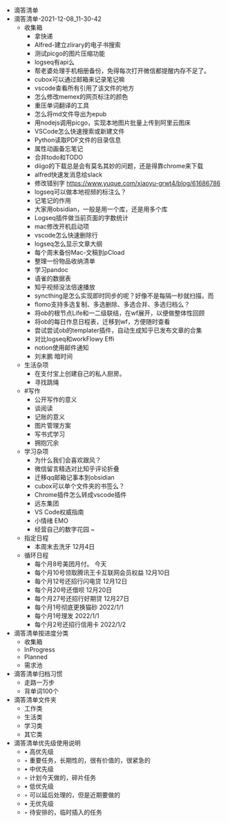 - 滴答清单
- 滴答清单-2021-12-08_11-30-42
	- 收集箱
		- 拿快递
		- Alfred-建⽴zlirary的电⼦书搜索
		- 测试picgo的图⽚压缩功能
		- logseq有api么
		- 帮⽼婆处理⼿机相册备份，免得每次打开微信都提醒内存不⾜了。
		- cubox可以通过邮箱来记录笔记嘛
		- vscode查看所有引⽤了该⽂件的地⽅
		- 怎么修改memex的⽹⻚标注的颜⾊
		- 重压单词翻译的⼯具
		- 怎么将md⽂件导出为epub
		- ⽤nodejs调⽤picgo，实现本地图⽚批量上传到阿⾥云图床
		- VSCode怎么快速搜索或新建⽂件
		- Python读取PDF⽂件的⽬录信息
		- 属性动画备忘笔记
		- 合并todo和TODO
		- diigo的下载总是会有莫名其妙的问题，还是得靠chrome来下载
		- alfred快速发消息给slack
		- 修改错别字 https://www.yuque.com/xiaoyu-grwt4/blog/61686786
		- logseq可以做本地视频的标注么？
		- 记笔记的作⽤
		- ⼤家⽤obsidian，⼀般是⽤⼀个库，还是⽤多个库
		- Logseq插件做当前⻚⾯的字数统计
		- mac修改开机启动项
		- vscode怎么快速删除⾏
		- logseq怎么显示⽂章⼤纲
		- 每个周末备份Mac-⽂稿到pCload
		- 整理⼀份物品收纳清单
		- 学习pandoc
		- 语雀的数据表
		- 知乎视频没法倍速播放
		- syncthing是怎么实现即时同步的呢？好像不是每隔⼀秒就扫描，⽽
		- flomo⽀持多选复制、多选删除、多选合并、多选归档么？
		- 将ob的根节点Life和⼀⼆级联结，在wf展开，以便做整体性回顾
		- 将ob的每⽇作息⽇程表，迁移到wf，⽅便随时查看
		- 尝试尝试ob的templater插件，⾃动⽣成知乎已发布⽂章的合集
		- 对⽐logseq和workFlowy Effi
		- notion使⽤邮件通知
		- 刘末鹏 暗时间
	- ⽣活杂项
		- 在⽀付宝上创建⾃⼰的私⼈厨房。
		- 寻找跳绳
	- #写作
		- 公开写作的意义
		- 谈阅读
		- 记账的意义
		- 图⽚管理⽅案
		- 写书式学习
		- 拥抱冗余
	- 学习杂项
		- 为什么我们会喜欢跟⻛？
		- 微信留⾔精选对⽐知乎评论折叠
		- 迁移qq邮箱记事本到obsidian
		- cubox可以单个⽂件夹的书签么？
		- Chrome插件怎么转成vscode插件
		- 远东集团
		- VS Code权威指南
		- ⼩情绪 EMO
		- 经营⾃⼰的数字花园 ~
	- 指定⽇程
		- 本周末去洗⽛ 12⽉4⽇
	- 循环⽇程
		- 每个⽉8号美团⽉付。 今天
		- 每个⽉10号领取腾讯王卡互联⽹会员权益 12⽉10⽇
		- 每个⽉12号还招⾏闪电贷 12⽉12⽇
		- 每个⽉20号还借呗 12⽉20⽇
		- 每个⽉27号还招⾏好期贷 12⽉27⽇
		- 每个⽉1号彻底更换猫砂 2022/1/1
		- 每个⽉1号理发 2022/1/1
		- 每个⽉2号还招⾏信⽤卡 2022/1/2
- 滴答清单按进度分类
	- 收集箱
	- InProgress
	- Planned
	- 需求池
- 滴答清单归档习惯
	- 走路一万步
	- 背单词100个
- 滴答清单⽂件夹
	- 工作类
	- 生活类
	- 学习类
	- 其它类
- 滴答清单优先级使⽤说明
	- •	高优先级
	- ◦		重要任务，长期性的，很有价值的，很紧急的
	- •	中优先级
	- ◦		计划今天做的，碎片任务
	- •	低优先级
	- ◦		可以延后处理的，但是近期要做的
	- •	无优先级
	- ◦		待安排的，临时插入的任务